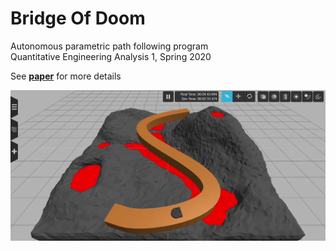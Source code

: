 # Bridge Of Doom
Autonomous parametric path following program  
Quantitative Engineering Analysis 1, Spring 2020  

See **[paper](QEA_Robo.pdf)** for more details  

<img src="media/Bridge of Doom_Moment.jpg" width="900">
